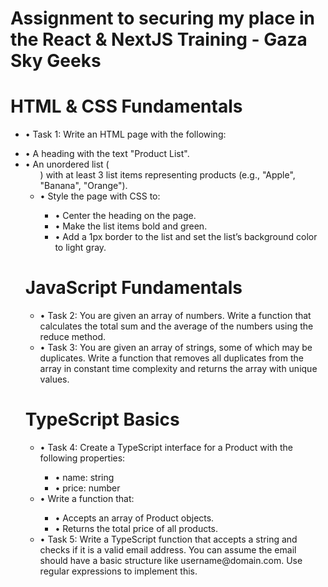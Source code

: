 # Assignment to securing my place in the React & NextJS Training - Gaza Sky Geeks

<h1>HTML & CSS Fundamentals</h1>

<ul>
    <li>• Task 1: Write an HTML page with the following:</li>
</ul>
<ul>
    <li>• A heading with the text "Product List".</li>
    <li>• An unordered list (<ul>) with at least 3 list items representing products (e.g., "Apple", "Banana", "Orange").</li>
    <li>• Style the page with CSS to:</li>
    <ul>
        <li>• Center the heading on the page.</li>
        <li>• Make the list items bold and green.</li>
        <li>• Add a 1px border to the list and set the list’s background color to light gray.</li>
    </ul>
</ul>

<h1>JavaScript Fundamentals</h1>

<ul>
    <li>• Task 2: You are given an array of numbers. Write a function that calculates the total sum and the average of the numbers using the reduce method.</li>
    <li>• Task 3: You are given an array of strings, some of which may be duplicates. Write a function that removes all duplicates from the array in constant time complexity and returns the array with unique values.</li>
</ul>

<h1>TypeScript Basics</h1>

<ul>
    <li>• Task 4: Create a TypeScript interface for a Product with the following properties:</li>
    <ul>
        <li>• name: string</li>
        <li>• price: number</li>
    </ul>
    <li>• Write a function that:</li>
    <ul>
        <li>• Accepts an array of Product objects.</li>
        <li>• Returns the total price of all products.</li>
    </ul>
</ul>

<ul>
    <li>• Task 5: Write a TypeScript function that accepts a string and checks if it is a valid email address. You can assume the email should have a basic structure like username@domain.com. Use regular expressions to implement this.</li>
</ul>

